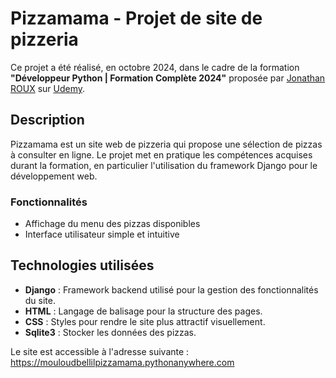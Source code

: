 # Pizzamama - Projet de site de pizzeria

Ce projet a été réalisé, en octobre 2024, dans le cadre de la formation **"Développeur Python | Formation Complète 2024"** proposée par [Jonathan ROUX](https://codeavecjonathan.com/formations.html) sur [Udemy](https://www.udemy.com).

## Description

Pizzamama est un site web de pizzeria qui propose une sélection de pizzas à consulter en ligne. Le projet met en pratique 
les compétences acquises durant la formation, en particulier l'utilisation du framework Django pour le développement web.

### Fonctionnalités
- Affichage du menu des pizzas disponibles
- Interface utilisateur simple et intuitive

## Technologies utilisées

- **Django** : Framework backend utilisé pour la gestion des fonctionnalités du site.
- **HTML** : Langage de balisage pour la structure des pages.
- **CSS** : Styles pour rendre le site plus attractif visuellement.
- **Sqlite3** : Stocker les données des pizzas. 

Le site est accessible à l'adresse suivante :  
https://mouloudbellilpizzamama.pythonanywhere.com

